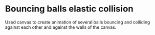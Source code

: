 # Bouncing balls elastic collision

Used canvas to create animation of several balls bouncing and colliding against each other and against the walls of the canvas.
